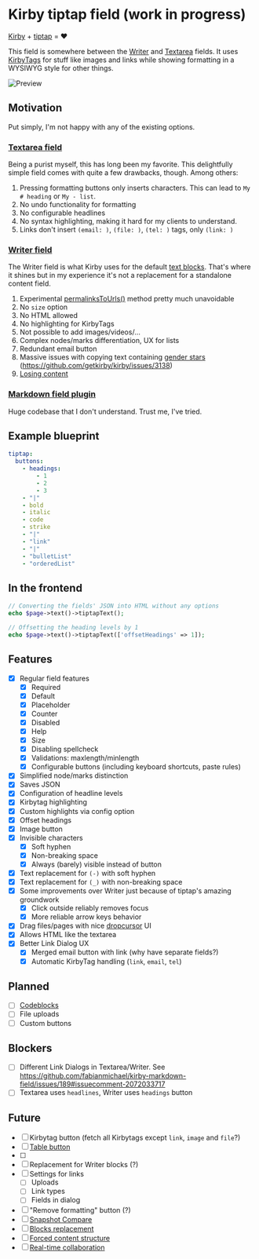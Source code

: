 # Kirby tiptap field (work in progress)

[Kirby](https://getkirby.com/) + [tiptap](https://tiptap.dev/) = ❤️

This field is somewhere between the [Writer](https://getkirby.com/docs/reference/panel/fields/writer) and [Textarea](https://getkirby.com/docs/reference/panel/fields/textarea) fields. It uses [KirbyTags](https://getkirby.com/docs/reference/#kirbytags) for stuff like images and links while showing formatting in a WYSIWYG style for other things.

![Preview](https://github.com/user-attachments/assets/bc67ae1f-3705-49be-8425-f0c74393c160)

## Motivation

Put simply, I'm not happy with any of the existing options.

### [Textarea field](https://getkirby.com/docs/reference/panel/fields/textarea)

Being a purist myself, this has long been my favorite. This delightfully simple field comes with quite a few drawbacks, though. Among others:

1. Pressing formatting buttons only inserts characters. This can lead to `My # heading` or `My - list`.
2. No undo functionality for formatting
3. No configurable headlines
4. No syntax highlighting, making it hard for my clients to understand.
5. Links don't insert `(email: )`, `(file: )`, `(tel: )` tags, only `(link: )`

### [Writer field](https://getkirby.com/docs/reference/panel/fields/writer)

The Writer field is what Kirby uses for the default [text blocks](https://getkirby.com/docs/reference/panel/fields/blocks). That's where it shines but in my experience it's not a replacement for a standalone content field.

1. Experimental [permalinksToUrls()](https://getkirby.com/docs/reference/templates/field-methods/permalinks-to-urls) method pretty much unavoidable
2. No `size` option
3. No HTML allowed
4. No highlighting for KirbyTags
5. Not possible to add images/videos/…
6. Complex nodes/marks differentiation, UX for lists
7. Redundant email button
8. Massive issues with copying text containing [gender stars](https://en.wikipedia.org/wiki/Gender_star) (https://github.com/getkirby/kirby/issues/3138)
9. [Losing content](https://github.com/getkirby/kirby/issues/6507)

### [Markdown field plugin](https://github.com/fabianmichael/kirby-markdown-field/)

Huge codebase that I don't understand. Trust me, I've tried.

## Example blueprint

```yml
tiptap:
  buttons:
    - headings:
        - 1
        - 2
        - 3
    - "|"
    - bold
    - italic
    - code
    - strike
    - "|"
    - "link"
    - "|"
    - "bulletList"
    - "orderedList"
```

## In the frontend

```php
// Converting the fields' JSON into HTML without any options
echo $page->text()->tiptapText();

// Offsetting the heading levels by 1
echo $page->text()->tiptapText(['offsetHeadings' => 1]);
```

## Features

- [x] Regular field features
  - [x] Required
  - [x] Default
  - [x] Placeholder
  - [x] Counter
  - [x] Disabled
  - [x] Help
  - [x] Size
  - [x] Disabling spellcheck
  - [x] Validations: maxlength/minlength
  - [x] Configurable buttons (including keyboard shortcuts, paste rules)
- [x] Simplified node/marks distinction
- [x] Saves JSON
- [x] Configuration of headline levels
- [x] Kirbytag highlighting
- [x] Custom highlights via config option
- [x] Offset headings
- [x] Image button
- [x] Invisible characters
  - [x] Soft hyphen
  - [x] Non-breaking space
  - [x] Always (barely) visible instead of button
- [x] Text replacement for `(-)` with soft hyphen
- [x] Text replacement for `(_)` with non-breaking space
- [x] Some improvements over Writer just because of tiptap's amazing groundwork
  - [x] Click outside reliably removes focus
  - [x] More reliable arrow keys behavior
- [x] Drag files/pages with nice [dropcursor](https://tiptap.dev/docs/editor/extensions/functionality/dropcursor) UI
- [x] Allows HTML like the textarea
- [x] Better Link Dialog UX
  - [x] Merged email button with link (why have separate fields?)
  - [x] Automatic KirbyTag handling (`link`, `email`, `tel`)

## Planned

- [ ] [Codeblocks](https://tiptap.dev/docs/editor/extensions/nodes/code-block)
- [ ] File uploads
- [ ] Custom buttons

## Blockers

- [ ] Different Link Dialogs in Textarea/Writer. See https://github.com/fabianmichael/kirby-markdown-field/issues/189#issuecomment-2072033717
- [ ] Textarea uses `headlines`, Writer uses `headings` button

## Future

- [ ] Kirbytag button (fetch all Kirbytags except `link`, `image` and `file`?)
- [ ] [Table button](https://tiptap.dev/docs/editor/extensions/nodes/table)
- [ ]
- [ ] Replacement for Writer blocks (?)
- [ ] Settings for links
  - [ ] Uploads
  - [ ] Link types
  - [ ] Fields in dialog
- [ ] "Remove formatting" button (?)
- [ ] [Snapshot Compare](https://tiptap.dev/blog/release-notes/introducing-snapshot-compare-for-tiptap)
- [ ] [Blocks replacement](https://templates.tiptap.dev/)
- [ ] [Forced content structure](https://tiptap.dev/docs/examples/advanced/forced-content-structure)
- [ ] [Real-time collaboration](https://tiptap.dev/product/collaboration)
